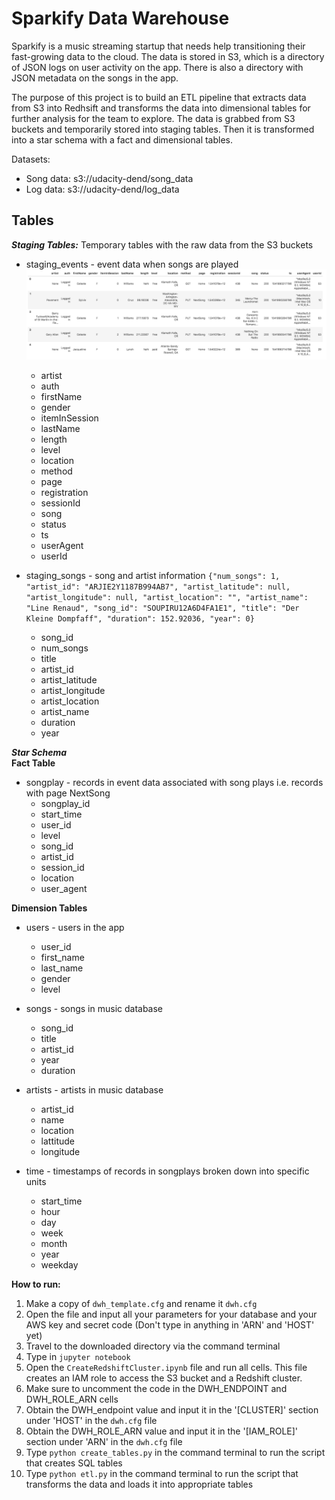 # Sparkify Data Warehouse

Sparkify is a music streaming startup that needs help transitioning their fast-growing data to the cloud. The data is stored in S3, which is a directory of JSON logs on user activity on the app. There is also a directory with JSON metadata on the songs in the app.

The purpose of this project is to build an ETL pipeline that extracts data from S3 into Redhsift and transforms the data into dimensional tables for further analysis for the team to explore. The data is grabbed from S3 buckets and temporarily stored into staging tables. Then it is transformed into a star schema with a fact and dimensional tables.

Datasets:
* Song data: s3://udacity-dend/song_data
* Log data: s3://udacity-dend/log_data

## Tables

***Staging Tables:*** Temporary tables with the raw data from the S3 buckets  
* staging_events - event data when songs are played
![Log Data](log-data.png)
    - artist
    - auth
    - firstName
    - gender
    - itemInSession
    - lastName
    - length
    - level
    - location
    - method
    - page
    - registration
    - sessionId
    - song
    - status
    - ts
    - userAgent
    - userId

* staging_songs - song and artist information
`{"num_songs": 1, "artist_id": "ARJIE2Y1187B994AB7", "artist_latitude": null, "artist_longitude": null, "artist_location": "", "artist_name": "Line Renaud", "song_id": "SOUPIRU12A6D4FA1E1", "title": "Der Kleine Dompfaff", "duration": 152.92036, "year": 0}`
    - song_id
    - num_songs
    - title
    - artist_id
    - artist_latitude
    - artist_longitude
    - artist_location
    - artist_name
    - duration
    - year


***Star Schema***  
**Fact Table**
* songplay - records in event data associated with song plays i.e. records with page NextSong
    - songplay_id
    - start_time
    - user_id
    -  level
    - song_id
    - artist_id
    - session_id
    - location
    - user_agent

**Dimension Tables**
* users - users in the app
    - user_id
    - first_name
    - last_name
    - gender
    - level

* songs - songs in music database
    - song_id
    - title
    - artist_id
    - year
    - duration

* artists - artists in music database
    - artist_id
    - name
    - location
    - lattitude
    - longitude

* time - timestamps of records in songplays broken down into specific units
    - start_time
    - hour
    - day
    - week
    - month
    - year
    - weekday

**How to run:**
1. Make a copy of `dwh_template.cfg` and rename it `dwh.cfg`
2. Open the file and input all your parameters for your database and your AWS key and secret code (Don't type in anything in 'ARN' and 'HOST' yet)
2. Travel to the downloaded directory via the command terminal
3. Type in `jupyter notebook`
4. Open the `CreateRedshiftCluster.ipynb` file and run all cells. This file creates an IAM role to access the S3 bucket and a Redshift cluster.
5. Make sure to uncomment the code in the DWH_ENDPOINT and DWH_ROLE_ARN cells
6. Obtain the DWH_endpoint value and input it in the '[CLUSTER]' section under 'HOST' in the `dwh.cfg` file 
7. Obtain the DWH_ROLE_ARN value and input it in the '[IAM_ROLE]' section under 'ARN' in the `dwh.cfg` file
8. Type `python create_tables.py` in the command terminal to run the script that creates SQL tables
9. Type `python etl.py` in the command terminal to run the script that transforms the data and loads it into appropriate tables

